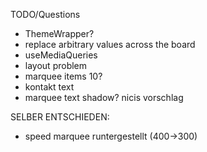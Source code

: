 TODO/Questions

- ThemeWrapper?
- replace arbitrary values across the board
- useMediaQueries
- layout problem
- marquee items 10?
- kontakt text
- marquee text shadow? nicis vorschlag

SELBER ENTSCHIEDEN:

- speed marquee runtergestellt (400->300)
